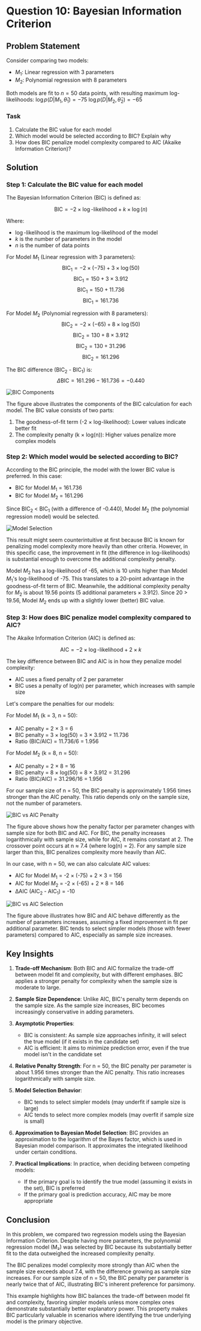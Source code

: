 # Question 10: Bayesian Information Criterion

## Problem Statement
Consider comparing two models:
- $M_1$: Linear regression with 3 parameters
- $M_2$: Polynomial regression with 8 parameters

Both models are fit to $n = 50$ data points, with resulting maximum log-likelihoods:
$\log p(D|M_1, \hat{\theta}_1) = -75$
$\log p(D|M_2, \hat{\theta}_2) = -65$

### Task
1. Calculate the BIC value for each model
2. Which model would be selected according to BIC? Explain why
3. How does BIC penalize model complexity compared to AIC (Akaike Information Criterion)?

## Solution

### Step 1: Calculate the BIC value for each model

The Bayesian Information Criterion (BIC) is defined as:

$$\text{BIC} = -2 \times \log\text{-likelihood} + k \times \log(n)$$

Where:
- $\log\text{-likelihood}$ is the maximum log-likelihood of the model
- $k$ is the number of parameters in the model
- $n$ is the number of data points

For Model $M_1$ (Linear regression with 3 parameters):
$$\text{BIC}_1 = -2 \times (-75) + 3 \times \log(50)$$
$$\text{BIC}_1 = 150 + 3 \times 3.912$$
$$\text{BIC}_1 = 150 + 11.736$$
$$\text{BIC}_1 = 161.736$$

For Model $M_2$ (Polynomial regression with 8 parameters):
$$\text{BIC}_2 = -2 \times (-65) + 8 \times \log(50)$$
$$\text{BIC}_2 = 130 + 8 \times 3.912$$
$$\text{BIC}_2 = 130 + 31.296$$
$$\text{BIC}_2 = 161.296$$

The BIC difference (BIC$_2$ - BIC$_1$) is:
$$\Delta \text{BIC} = 161.296 - 161.736 = -0.440$$

![BIC Components](../Images/L2_7_Quiz_10/bic_components.png)

The figure above illustrates the components of the BIC calculation for each model. The BIC value consists of two parts:
1. The goodness-of-fit term (-2 × log-likelihood): Lower values indicate better fit
2. The complexity penalty (k × log(n)): Higher values penalize more complex models

### Step 2: Which model would be selected according to BIC?

According to the BIC principle, the model with the lower BIC value is preferred. In this case:
- BIC for Model $M_1$ = 161.736
- BIC for Model $M_2$ = 161.296

Since BIC$_2$ < BIC$_1$ (with a difference of -0.440), Model $M_2$ (the polynomial regression model) would be selected.

![Model Selection](../Images/L2_7_Quiz_10/model_selection.png)

This result might seem counterintuitive at first because BIC is known for penalizing model complexity more heavily than other criteria. However, in this specific case, the improvement in fit (the difference in log-likelihoods) is substantial enough to overcome the additional complexity penalty.

Model $M_2$ has a log-likelihood of -65, which is 10 units higher than Model $M_1$'s log-likelihood of -75. This translates to a 20-point advantage in the goodness-of-fit term of BIC. Meanwhile, the additional complexity penalty for $M_2$ is about 19.56 points (5 additional parameters × 3.912). Since 20 > 19.56, Model $M_2$ ends up with a slightly lower (better) BIC value.

### Step 3: How does BIC penalize model complexity compared to AIC?

The Akaike Information Criterion (AIC) is defined as:

$$\text{AIC} = -2 \times \log\text{-likelihood} + 2 \times k$$

The key difference between BIC and AIC is in how they penalize model complexity:
- AIC uses a fixed penalty of 2 per parameter
- BIC uses a penalty of log(n) per parameter, which increases with sample size

Let's compare the penalties for our models:

For Model $M_1$ (k = 3, n = 50):
- AIC penalty = 2 × 3 = 6
- BIC penalty = 3 × log(50) = 3 × 3.912 = 11.736
- Ratio (BIC/AIC) = 11.736/6 = 1.956

For Model $M_2$ (k = 8, n = 50):
- AIC penalty = 2 × 8 = 16
- BIC penalty = 8 × log(50) = 8 × 3.912 = 31.296
- Ratio (BIC/AIC) = 31.296/16 = 1.956

For our sample size of n = 50, the BIC penalty is approximately 1.956 times stronger than the AIC penalty. This ratio depends only on the sample size, not the number of parameters.

![BIC vs AIC Penalty](../Images/L2_7_Quiz_10/bic_vs_aic_penalty.png)

The figure above shows how the penalty factor per parameter changes with sample size for both BIC and AIC. For BIC, the penalty increases logarithmically with sample size, while for AIC, it remains constant at 2. The crossover point occurs at n ≈ 7.4 (where log(n) = 2). For any sample size larger than this, BIC penalizes complexity more heavily than AIC.

In our case, with n = 50, we can also calculate AIC values:
- AIC for Model $M_1$ = -2 × (-75) + 2 × 3 = 156
- AIC for Model $M_2$ = -2 × (-65) + 2 × 8 = 146
- ΔAIC (AIC$_2$ - AIC$_1$) = -10

![BIC vs AIC Selection](../Images/L2_7_Quiz_10/bic_vs_aic_selection.png)

The figure above illustrates how BIC and AIC behave differently as the number of parameters increases, assuming a fixed improvement in fit per additional parameter. BIC tends to select simpler models (those with fewer parameters) compared to AIC, especially as sample size increases.

## Key Insights

1. **Trade-off Mechanism**: Both BIC and AIC formalize the trade-off between model fit and complexity, but with different emphases. BIC applies a stronger penalty for complexity when the sample size is moderate to large.

2. **Sample Size Dependence**: Unlike AIC, BIC's penalty term depends on the sample size. As the sample size increases, BIC becomes increasingly conservative in adding parameters.

3. **Asymptotic Properties**:
   - BIC is consistent: As sample size approaches infinity, it will select the true model (if it exists in the candidate set)
   - AIC is efficient: It aims to minimize prediction error, even if the true model isn't in the candidate set

4. **Relative Penalty Strength**: For n = 50, the BIC penalty per parameter is about 1.956 times stronger than the AIC penalty. This ratio increases logarithmically with sample size.

5. **Model Selection Behavior**:
   - BIC tends to select simpler models (may underfit if sample size is large)
   - AIC tends to select more complex models (may overfit if sample size is small)

6. **Approximation to Bayesian Model Selection**: BIC provides an approximation to the logarithm of the Bayes factor, which is used in Bayesian model comparison. It approximates the integrated likelihood under certain conditions.

7. **Practical Implications**: In practice, when deciding between competing models:
   - If the primary goal is to identify the true model (assuming it exists in the set), BIC is preferred
   - If the primary goal is prediction accuracy, AIC may be more appropriate

## Conclusion

In this problem, we compared two regression models using the Bayesian Information Criterion. Despite having more parameters, the polynomial regression model (M₂) was selected by BIC because its substantially better fit to the data outweighed the increased complexity penalty.

The BIC penalizes model complexity more strongly than AIC when the sample size exceeds about 7.4, with the difference growing as sample size increases. For our sample size of n = 50, the BIC penalty per parameter is nearly twice that of AIC, illustrating BIC's inherent preference for parsimony.

This example highlights how BIC balances the trade-off between model fit and complexity, favoring simpler models unless more complex ones demonstrate substantially better explanatory power. This property makes BIC particularly valuable in scenarios where identifying the true underlying model is the primary objective. 